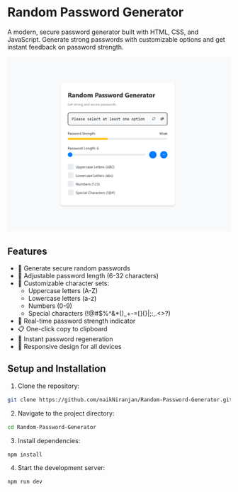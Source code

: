 # Random Password Generator

A modern, secure password generator built with HTML, CSS, and JavaScript. Generate strong passwords with customizable options and get instant feedback on password strength.

![Password Generator Screenshot](./image.png)

## Features

- 🔐 Generate secure random passwords
- 📏 Adjustable password length (6-32 characters)
- 🎯 Customizable character sets:
  - Uppercase letters (A-Z)
  - Lowercase letters (a-z)
  - Numbers (0-9)
  - Special characters (!@#$%^&*()_+-=[]{}|;:,.<>?)
- 💪 Real-time password strength indicator
- 📋 One-click copy to clipboard
- 🔄 Instant password regeneration
- 📱 Responsive design for all devices

## Setup and Installation

1. Clone the repository:

```bash
git clone https://github.com/naikNiranjan/Random-Password-Generator.git
```

2. Navigate to the project directory:

```bash
cd Random-Password-Generator
```

3. Install dependencies:

```bash
npm install
```

4. Start the development server:

```bash
npm run dev
```


